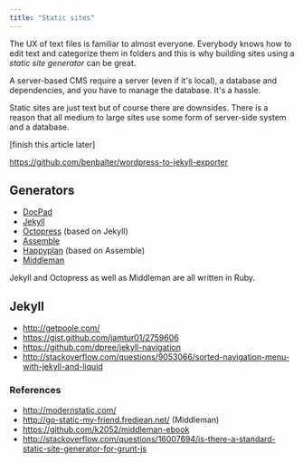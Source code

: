 ```yaml
---
title: "Static sites"
---
```


The UX of text files is familiar to almost everyone. Everybody knows how to edit text and categorize them in folders and this is why building sites using a _static site generator_ can be great.

A server-based CMS require a server (even if it's local), a database and dependencies, and you have to manage the database. It's a hassle.

Static sites are just text but of course there are downsides. There is a reason that all medium to large sites use some form of server-side system and a database.

[finish this article later]

https://github.com/benbalter/wordpress-to-jekyll-exporter

## Generators

- [DocPad](http://docpad.org/)
- [Jekyll](http://jekyllrb.com/)
- [Octopress](https://github.com/imathis/octopress) (based on Jekyll)
- [Assemble](http://assemble.io/)
- [Happyplan](https://github.com/happyplan/happyplan) (based on Assemble)
- [Middleman](http://middlemanapp.com/)

Jekyll and Octopress as well as Middleman are all written in Ruby.

## Jekyll

- http://getpoole.com/
- https://gist.github.com/jamtur01/2759606
- https://github.com/dpree/jekyll-navigation
- http://stackoverflow.com/questions/9053066/sorted-navigation-menu-with-jekyll-and-liquid

### References

- http://modernstatic.com/
- http://go-static-my-friend.fredjean.net/ (Middleman)
- https://github.com/k2052/middleman-ebook
- http://stackoverflow.com/questions/16007694/is-there-a-standard-static-site-generator-for-grunt-js
